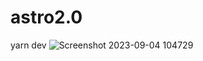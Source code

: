 # astro2.0
yarn dev
![Screenshot 2023-09-04 104729](https://github.com/ThulaSLIIT/astro2.0/assets/100335632/f233328e-0532-404b-bd28-9b4bc64c9a16)
